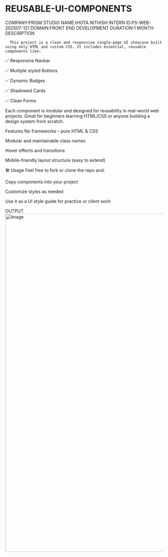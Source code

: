 # REUSABLE-UI-COMPONENTS
COMPANY:PRISM STUDIO
NAME:tHOTA NITHISH
INTERN ID:PS-WEB-202507-121
DOMAIN:FRONT END DEVELOPMENT
DURATION:1 MONTH
DESCRIPTION

      This project is a clean and responsive single-page UI showcase built using only HTML and custom CSS. It includes essential, reusable components like:

✅ Responsive Navbar

✅ Multiple styled Buttons

✅ Dynamic Badges

✅ Shadowed Cards

✅ Clean Forms

Each component is modular and designed for reusability in real-world web projects. Great for beginners learning HTML/CSS or anyone building a design system from scratch.

Features
No frameworks – pure HTML & CSS

Modular and maintainable class names

Hover effects and transitions

Mobile-friendly layout structure (easy to extend)

🛠️ Usage
Feel free to fork or clone the repo and:

Copy components into your project

Customize styles as needed

Use it as a UI style guide for practice or client work


OUTPUT
       <img width="1920" height="1080" alt="Image" src="https://github.com/user-attachments/assets/0e36b2c5-8026-4166-9a25-d0b62f8060bb" />

